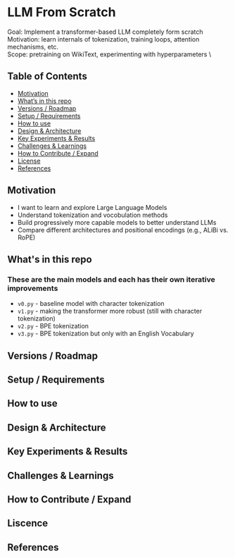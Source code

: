 # LLM From Scratch

Goal: Implement a transformer-based LLM completely form scratch \
Motivation: learn internals of tokenization, training loops, attention mechanisms, etc. \
Scope: pretraining on WikiText, experimenting with hyperparameters \

## Table of Contents

- [Motivation](#motivation)
- [What’s in this repo](#whats-in-this-repo)
- [Versions / Roadmap](#versions--roadmap)
- [Setup / Requirements](#setup--requirements)
- [How to use](#how-to-use)
- [Design & Architecture](#design--architecture)
- [Key Experiments & Results](#key-experiments--results)
- [Challenges & Learnings](#challenges--learnings)
- [How to Contribute / Expand](#how-to-contribute--expand)
- [License](#license)
- [References](#references)

## Motivation

- I want to learn and explore Large Language Models
- Understand tokenization and vocobulation methods
- Build progressively more capable models to better understand LLMs
- Compare different architectures and positional encodings (e.g., ALiBi vs. RoPE)

## What's in this repo

### These are the main models and each has their own iterative improvements

- `v0.py` - baseline model with character tokenization
- `v1.py` - making the transformer more robust (still with character tokenization)
- `v2.py` - BPE tokenization
- `v3.py` - BPE tokenization but only with an English Vocabulary

## Versions / Roadmap

## Setup / Requirements

## How to use

## Design & Architecture

## Key Experiments & Results

## Challenges & Learnings

## How to Contribute / Expand

## Liscence

## References
